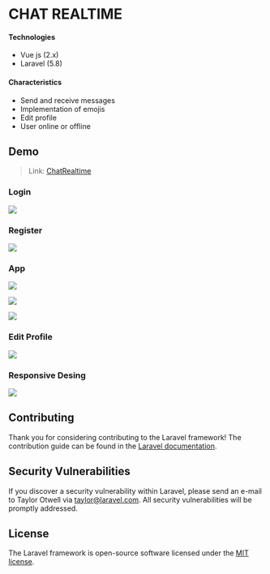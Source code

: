 # CHAT REALTIME


#### Technologies
- Vue js (2.x)
- Laravel (5.8)

#### Characteristics
- Send and receive messages
- Implementation of emojis
- Edit profile
- User online or offline

## Demo
>Link: [ChatRealtime](http://hidden-thicket-79401.herokuapp.com "ChatRealtime")

### Login
![](https://photos.google.com/photo/AF1QipO_n6v4nS2cYcIK7euxpdVB1Cof37ga0eWfm2Jn)

### Register
![](https://scontent.fpbc1-1.fna.fbcdn.net/v/t1.15752-9/129821740_1799918383506904_7078099408988979295_n.png?_nc_cat=109&ccb=2&_nc_sid=ae9488&_nc_ohc=12tLsJ5vp3oAX_a7aNi&_nc_ht=scontent.fpbc1-1.fna&oh=9547a4fb23e892ac575f1428b7d834ea&oe=5FFA766D)

### App
![](https://scontent.fpbc1-1.fna.fbcdn.net/v/t1.15752-9/129758366_207266947646959_7670444518753946642_n.png?_nc_cat=100&ccb=2&_nc_sid=ae9488&_nc_ohc=bDRhhaVkEdsAX_It3tz&_nc_ht=scontent.fpbc1-1.fna&oh=b2c506807e99b6aa3b2f36d722f5949b&oe=5FFADB5E)

![](https://scontent.fpbc1-1.fna.fbcdn.net/v/t1.15752-9/130101949_1290989351274383_8931460628859630419_n.png?_nc_cat=110&ccb=2&_nc_sid=ae9488&_nc_ohc=E4UGA7XmDvgAX_XGeoo&_nc_ht=scontent.fpbc1-1.fna&oh=5d58fd713a3ce7065d440b69fb3ca847&oe=5FFAA41C)

![](https://scontent.fpbc1-1.fna.fbcdn.net/v/t1.15752-9/130310057_1298683947161605_4125317283582352219_n.png?_nc_cat=110&ccb=2&_nc_sid=ae9488&_nc_ohc=tw6PewcBRZgAX--jLL-&_nc_ht=scontent.fpbc1-1.fna&oh=aabe3426fe79f26f532342be4c83dcf6&oe=5FFA3C6A)

### Edit Profile
![](https://scontent.fpbc1-1.fna.fbcdn.net/v/t1.15752-9/130559614_397026044749670_920655826593160680_n.png?_nc_cat=108&ccb=2&_nc_sid=ae9488&_nc_ohc=uS94sLB6I9UAX-2ftTu&_nc_ht=scontent.fpbc1-1.fna&oh=2061fa66d29210f9735e48fda89ac38e&oe=5FFBBB91)

### Responsive Desing
![](https://scontent.fpbc1-1.fna.fbcdn.net/v/t1.15752-9/130191098_868380183936346_8863404719828269221_n.png?_nc_cat=108&ccb=2&_nc_sid=ae9488&_nc_ohc=nrm5Zd8zqZsAX82DkQF&_nc_oc=AQmdFvGAmbTMeA9799f-cMt1dZOYxn9RZ7BwdsMtynBCvsMskpjGDqpI2Fo8N2v8Wqk&_nc_ht=scontent.fpbc1-1.fna&oh=d2806ccbb148bb72c51a421e61c59d51&oe=5FF88AF7)
## Contributing

Thank you for considering contributing to the Laravel framework! The contribution guide can be found in the [Laravel documentation](https://laravel.com/docs/contributions).

## Security Vulnerabilities

If you discover a security vulnerability within Laravel, please send an e-mail to Taylor Otwell via [taylor@laravel.com](mailto:taylor@laravel.com). All security vulnerabilities will be promptly addressed.

## License

The Laravel framework is open-source software licensed under the [MIT license](https://opensource.org/licenses/MIT).
